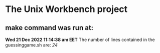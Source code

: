 # The Unix Workbench project
## make command was run at:
**Wed 21 Dec 2022 11:14:38 am EET**
The number of lines contained in the guessinggame.sh are:
*24*


